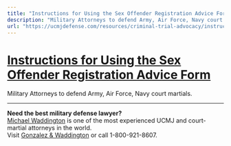 ```yaml
---
title: "Instructions for Using the Sex Offender Registration Advice Form"
description: "Military Attorneys to defend Army, Air Force, Navy court martials."
url: "https://ucmjdefense.com/resources/criminal-trial-advocacy/instructions-for-using-the-sex-offender-registration-advice-form.html"
---
```


# [Instructions for Using the Sex Offender Registration Advice Form](https://ucmjdefense.com/resources/criminal-trial-advocacy/instructions-for-using-the-sex-offender-registration-advice-form.html)

Military Attorneys to defend Army, Air Force, Navy court martials.

---

**Need the best military defense lawyer?**  
[Michael Waddington](https://ucmjdefense.com/attorneys/michael-stewart-waddington-partner.html) is one of the most experienced UCMJ and court-martial attorneys in the world.  
Visit [Gonzalez & Waddington](https://ucmjdefense.com) or call 1-800-921-8607.
